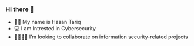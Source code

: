 ### Hi there 👋

- 👨🏻 My name is Hasan Tariq
- 💻 I am Intrested in Cybersecurity
- 🫱🏻‍🫲🏼 I’m looking to collaborate on information security-related projects
